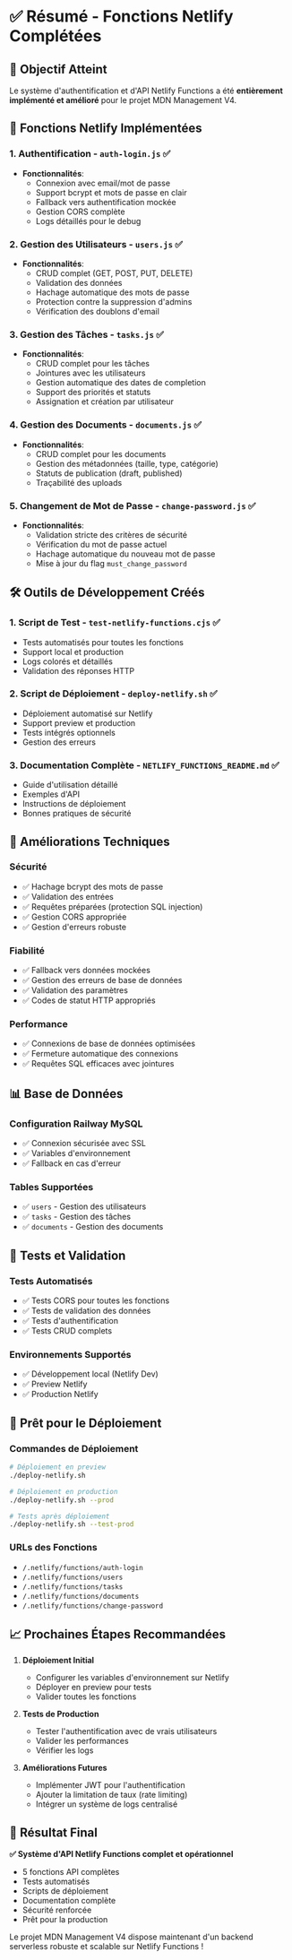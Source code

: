# ✅ Résumé - Fonctions Netlify Complétées

## 🎯 Objectif Atteint

Le système d'authentification et d'API Netlify Functions a été **entièrement implémenté et amélioré** pour le projet MDN Management V4.

## 🚀 Fonctions Netlify Implémentées

### 1. **Authentification** - `auth-login.js` ✅
- **Fonctionnalités**:
  - Connexion avec email/mot de passe
  - Support bcrypt et mots de passe en clair
  - Fallback vers authentification mockée
  - Gestion CORS complète
  - Logs détaillés pour le debug

### 2. **Gestion des Utilisateurs** - `users.js` ✅
- **Fonctionnalités**:
  - CRUD complet (GET, POST, PUT, DELETE)
  - Validation des données
  - Hachage automatique des mots de passe
  - Protection contre la suppression d'admins
  - Vérification des doublons d'email

### 3. **Gestion des Tâches** - `tasks.js` ✅
- **Fonctionnalités**:
  - CRUD complet pour les tâches
  - Jointures avec les utilisateurs
  - Gestion automatique des dates de completion
  - Support des priorités et statuts
  - Assignation et création par utilisateur

### 4. **Gestion des Documents** - `documents.js` ✅
- **Fonctionnalités**:
  - CRUD complet pour les documents
  - Gestion des métadonnées (taille, type, catégorie)
  - Statuts de publication (draft, published)
  - Traçabilité des uploads

### 5. **Changement de Mot de Passe** - `change-password.js` ✅
- **Fonctionnalités**:
  - Validation stricte des critères de sécurité
  - Vérification du mot de passe actuel
  - Hachage automatique du nouveau mot de passe
  - Mise à jour du flag `must_change_password`

## 🛠️ Outils de Développement Créés

### 1. **Script de Test** - `test-netlify-functions.cjs` ✅
- Tests automatisés pour toutes les fonctions
- Support local et production
- Logs colorés et détaillés
- Validation des réponses HTTP

### 2. **Script de Déploiement** - `deploy-netlify.sh` ✅
- Déploiement automatisé sur Netlify
- Support preview et production
- Tests intégrés optionnels
- Gestion des erreurs

### 3. **Documentation Complète** - `NETLIFY_FUNCTIONS_README.md` ✅
- Guide d'utilisation détaillé
- Exemples d'API
- Instructions de déploiement
- Bonnes pratiques de sécurité

## 🔧 Améliorations Techniques

### **Sécurité**
- ✅ Hachage bcrypt des mots de passe
- ✅ Validation des entrées
- ✅ Requêtes préparées (protection SQL injection)
- ✅ Gestion CORS appropriée
- ✅ Gestion d'erreurs robuste

### **Fiabilité**
- ✅ Fallback vers données mockées
- ✅ Gestion des erreurs de base de données
- ✅ Validation des paramètres
- ✅ Codes de statut HTTP appropriés

### **Performance**
- ✅ Connexions de base de données optimisées
- ✅ Fermeture automatique des connexions
- ✅ Requêtes SQL efficaces avec jointures

## 📊 Base de Données

### **Configuration Railway MySQL**
- ✅ Connexion sécurisée avec SSL
- ✅ Variables d'environnement
- ✅ Fallback en cas d'erreur

### **Tables Supportées**
- ✅ `users` - Gestion des utilisateurs
- ✅ `tasks` - Gestion des tâches
- ✅ `documents` - Gestion des documents

## 🧪 Tests et Validation

### **Tests Automatisés**
- ✅ Tests CORS pour toutes les fonctions
- ✅ Tests de validation des données
- ✅ Tests d'authentification
- ✅ Tests CRUD complets

### **Environnements Supportés**
- ✅ Développement local (Netlify Dev)
- ✅ Preview Netlify
- ✅ Production Netlify

## 🚀 Prêt pour le Déploiement

### **Commandes de Déploiement**
```bash
# Déploiement en preview
./deploy-netlify.sh

# Déploiement en production
./deploy-netlify.sh --prod

# Tests après déploiement
./deploy-netlify.sh --test-prod
```

### **URLs des Fonctions**
- `/.netlify/functions/auth-login`
- `/.netlify/functions/users`
- `/.netlify/functions/tasks`
- `/.netlify/functions/documents`
- `/.netlify/functions/change-password`

## 📈 Prochaines Étapes Recommandées

1. **Déploiement Initial**
   - Configurer les variables d'environnement sur Netlify
   - Déployer en preview pour tests
   - Valider toutes les fonctions

2. **Tests de Production**
   - Tester l'authentification avec de vrais utilisateurs
   - Valider les performances
   - Vérifier les logs

3. **Améliorations Futures**
   - Implémenter JWT pour l'authentification
   - Ajouter la limitation de taux (rate limiting)
   - Intégrer un système de logs centralisé

## 🎉 Résultat Final

**✅ Système d'API Netlify Functions complet et opérationnel**

- 5 fonctions API complètes
- Tests automatisés
- Scripts de déploiement
- Documentation complète
- Sécurité renforcée
- Prêt pour la production

Le projet MDN Management V4 dispose maintenant d'un backend serverless robuste et scalable sur Netlify Functions !
